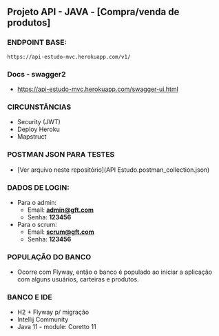 ## Projeto API - JAVA - [Compra/venda de produtos]

###  ENDPOINT BASE:
```
https://api-estudo-mvc.herokuapp.com/v1/
```

###  Docs - swagger2
+ https://api-estudo-mvc.herokuapp.com/swagger-ui.html

###  CIRCUNSTÂNCIAS
+ Security (JWT)
+ Deploy Heroku
+ Mapstruct


###  POSTMAN JSON PARA TESTES
  + [Ver arquivo neste repositório](API Estudo.postman_collection.json)
###  DADOS DE LOGIN:
+ Para o admin:
  + Email: **admin@gft.com**
  + Senha: **123456**
+ Para o scrum:
  + Email: **scrum@gft.com**
  + Senha: **123456**

###  POPULAÇÃO DO BANCO
+ Ocorre com Flyway, então o banco é populado ao iniciar a aplicação com alguns usuários, carteiras e produtos.

###  BANCO E IDE
+ H2 + Flyway p/ migração
+ Intellij Community
+ Java 11 -  module: Coretto 11
